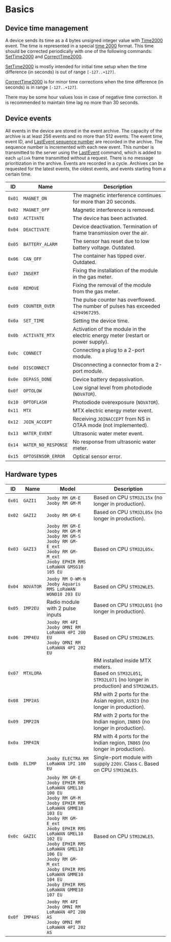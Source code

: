 # Basics

## Device time management

A device sends its time as a 4 bytes unsigned integer value with [Time2000](./commands/uplink/Time2000.md) event.
The time is represented in a special [time 2000](./types.md#time-2000) format.
This time should be corrected periodically with one of the following commands: [SetTime2000](./commands/SetTime2000.md) and [CorrectTime2000](./commands/CorrectTime2000.md).

[SetTime2000](./commands/SetTime2000.md) is mostly intended for initial time setup when the time difference (in seconds) is out of range `[-127..+127]`.

[CorrectTime2000](./commands/CorrectTime2000.md) is for minor time corrections when the time difference (in seconds) is in range `[-127..+127]`.

There may be some hour values loss in case of negative time correction.
It is recommended to maintain time lag no more than 30 seconds.


## Device events

All events in the device are stored in the event archive.
The capacity of the archive is at least 256 events and no more than 512 events.
The event time, event ID, and [LastEvent sequence number](./commands/uplink/LastEvent.md#sequence-number) are recorded in the archive.
The sequence number is incremented with each new event.
This number is transmitted to the server using the [LastEvent](./commands/uplink/LastEvent.md) command, which is added to each `uplink` frame transmitted without a request.
There is no message prioritization in the archive.
Events are recorded in a cycle.
Archives can be requested for the latest events, the oldest events, and events starting from a certain time.

| ID     | Name                | Description                                                                       |
| ------ | ------------------- | --------------------------------------------------------------------------------- |
| `0x01` | `MAGNET_ON`         | The magnetic interference continues for more than 20 seconds.                     |
| `0x02` | `MAGNET_OFF`        | Magnetic interference is removed.                                                 |
| `0x03` | `ACTIVATE`          | The device has been activated.                                                    |
| `0x04` | `DEACTIVATE`        | Device deactivation. Termination of frame transmission over the air.              |
| `0x05` | `BATTERY_ALARM`     | The sensor has reset due to low battery voltage. Outdated.                        |
| `0x06` | `CAN_OFF`           | The container has tipped over. Outdated.                                          |
| `0x07` | `INSERT`            | Fixing the installation of the module in the gas meter.                           |
| `0x08` | `REMOVE`            | Fixing the removal of the module from the gas meter.                              |
| `0x09` | `COUNTER_OVER`      | The pulse counter has overflowed. The number of pulses has exceeded `4294967295`. |
| `0x0a` | `SET_TIME`          | Setting the device time.                                                          |
| `0x0b` | `ACTIVATE_MTX`      | Activation of the module in the electric energy meter (restart or power supply).  |
| `0x0c` | `CONNECT`           | Connecting a plug to a 2-port module.                                             |
| `0x0d` | `DISCONNECT`        | Disconnecting a connector from a 2-port module.                                   |
| `0x0e` | `DEPASS_DONE`       | Device battery depassivation.                                                     |
| `0x0f` | `OPTOLOW`           | Low signal level from photodiode (`NOVATOR`).                                     |
| `0x10` | `OPTOFLASH`         | Photodiode overexposure (`NOVATOR`).                                              |
| `0x11` | `MTX`               | MTX electric energy meter event.                                                  |
| `0x12` | `JOIN_ACCEPT`       | Receiving `JOINACCEPT` from NS in OTAA mode (not implemented).                    |
| `0x13` | `WATER_EVENT`       | Ultrasonic water meter event.                                                     |
| `0x14` | `WATER_NO_RESPONSE` | No response from ultrasonic water meter.                                          |
| `0x15` | `OPTOSENSOR_ERROR`  | Optical sensor error.                                                             |


## Hardware types

<table>
    <thead>
        <tr>
            <th>ID</th>
            <th>Name</th>
            <th>Model</th>
            <th>Description</th>
        </tr>
    </thead>
    <tbody>
        <tr>
            <td><code>0x01</code></td>
            <td><code>GAZI1</code></td>
            <td>
                <code>Jooby RM GM-E</code> <br/>
                <code>Jooby RM GM-M</code>
            </td>
            <td>Based on CPU <code>STM32L15x</code> (no longer in production).</td>
        </tr>
        <tr>
            <td><code>0x02</code></td>
            <td><code>GAZI2</code></td>
            <td>
                <code>Jooby RM GM-E</code>
            </td>
            <td>Based on CPU <code>STM32L05x</code> (no longer in production).</td>
        </tr>
        <tr>
            <td><code>0x03</code></td>
            <td><code>GAZI3</code></td>
            <td>
                <code>Jooby RM GM-E</code> <br/>
                <code>Jooby RM GM-M</code> <br/>
                <code>Jooby RM GM-S</code> <br/>
                <code>Jooby RM GM-E_ext</code> <br/>
                <code>Jooby RM GM-M_ext</code> <br/>
                <code>Jooby EPHIR RMS LoRaWAN GMSG10 105 EU</code>
            </td>
            <td>Based on CPU <code>STM32L05x</code>.</td>
        </tr>
        <tr>
            <td><code>0x04</code></td>
            <td><code>NOVATOR</code></td>
            <td>
                <code>Jooby RM O-WM-N</code> <br/>
                <code>Jooby Aquaris RMS LoRaWAN WONO10 203 EU</code>
            </td>
            <td>Based on CPU <code>STM32WLE5</code>.</td>
        </tr>
        <tr>
            <td><code>0x05</code></td>
            <td><code>IMP2EU</code></td>
            <td>
                Radio module with 2 pulse inputs
            </td>
            <td>Based on CPU <code>STM32L051</code> (no longer in production).</td>
        </tr>
        <tr>
            <td><code>0x06</code></td>
            <td><code>IMP4EU</code></td>
            <td>
                <code>Jooby RM 4PI</code> <br/>
                <code>Jooby OMNI RM LoRaWAN 4PI 200 EU</code> <br/>
                <code>Jooby OMNI RM LoRaWAN 4PI 202 EU</code>
            </td>
            <td>Based on CPU <code>STM32WLE5</code>.</td>
        </tr>
        <tr>
            <td><code>0x07</code></td>
            <td><code>MTXLORA</code></td>
            <td></td>
            <td>
                RM installed inside MTX meters. <br/>
                Based on <code>STM32L051</code>, <code>STM32L071</code> (no longer in production) and <code>STM32WLE5</code>.
            </td>
        </tr>
        <tr>
            <td><code>0x08</code></td>
            <td><code>IMP2AS</code></td>
            <td></td>
            <td>RM with 2 ports for the Asian region, <code>AS923</code> (no longer in production).</td>
        </tr>
        <tr>
            <td><code>0x09</code></td>
            <td><code>IMP2IN</code></td>
            <td></td>
            <td>RM with 2 ports for the Indian region, <code>IN865</code> (no longer in production).</td>
        </tr>
        <tr>
            <td><code>0x0a</code></td>
            <td><code>IMP4IN</code></td>
            <td></td>
            <td>RM with 4 ports for the Indian region, <code>IN865</code> (no longer in production).</td>
        </tr>
        <tr>
            <td><code>0x0b</code></td>
            <td><code>ELIMP</code></td>
            <td>
                <code>Jooby ELECTRA RM LoRaWAN 1PI 100 EU</code>
            </td>
            <td>Single-port module with supply <code>220V</code>. Class <code>C</code>. Based on CPU <code>STM32WLE5</code>.</td>
        </tr>
        <tr>
            <td><code>0x0c</code></td>
            <td><code>GAZIC</code></td>
            <td>
                <code>Jooby RM GM-E</code> <br/>
                <code>Jooby EPHIR RMS LoRaWAN GMEL10 100 EU</code> <br/>
                <code>Jooby RM GM-M</code> <br/>
                <code>Jooby EPHIR RMS LoRaWAN GMME10 103 EU</code> <br/>
                <code>Jooby RM GM-E_ext</code> <br/>
                <code>Jooby EPHIR RMS LoRaWAN GMEL10 102 EU</code> <br/>
                <code>Jooby EPHIR RMS LoRaWAN GMEL10 106 EU</code> <br/>
                <code>Jooby RM GM-M_ext</code> <br/>
                <code>Jooby EPHIR RMS LoRaWAN GMME10 104 EU</code> <br/>
                <code>Jooby EPHIR RMS LoRaWAN GMME10 107 EU</code>
            </td>
            <td>Based on CPU <code>STM32WLE5</code>.</td>
        </tr>
        <tr>
            <td><code>0x0f</code></td>
            <td><code>IMP4AS</code></td>
            <td>
                <code>Jooby RM 4PI</code> <br/>
                <code>Jooby OMNI RM LoRaWAN 4PI 200 AS</code> <br/>
                <code>Jooby OMNI RM LoRaWAN 4PI 202 AS</code>
            </td>
        </tr>
    </tbody>
</table>
